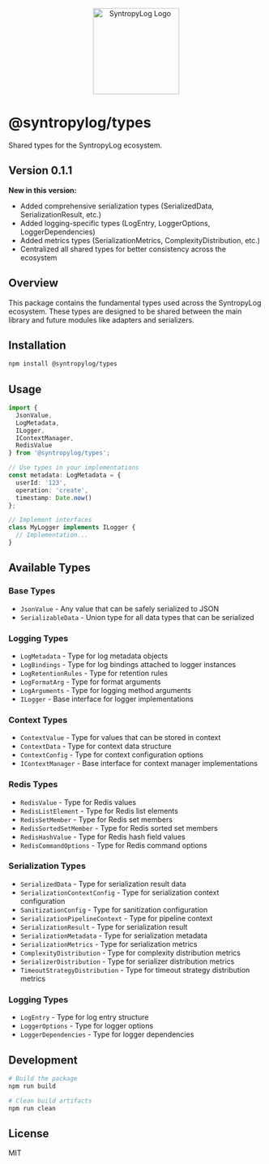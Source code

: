 <p align="center">
  <img src="https://raw.githubusercontent.com/Syntropysoft/syntropylog-examples-/main/assets/syntropyLog-logo.png" alt="SyntropyLog Logo" width="170"/>
</p>

# @syntropylog/types

Shared types for the SyntropyLog ecosystem.

## Version 0.1.1

**New in this version:**
- Added comprehensive serialization types (SerializedData, SerializationResult, etc.)
- Added logging-specific types (LogEntry, LoggerOptions, LoggerDependencies)
- Added metrics types (SerializationMetrics, ComplexityDistribution, etc.)
- Centralized all shared types for better consistency across the ecosystem

## Overview

This package contains the fundamental types used across the SyntropyLog ecosystem. These types are designed to be shared between the main library and future modules like adapters and serializers.

## Installation

```bash
npm install @syntropylog/types
```

## Usage

```typescript
import { 
  JsonValue, 
  LogMetadata, 
  ILogger, 
  IContextManager,
  RedisValue 
} from '@syntropylog/types';

// Use types in your implementations
const metadata: LogMetadata = {
  userId: '123',
  operation: 'create',
  timestamp: Date.now()
};

// Implement interfaces
class MyLogger implements ILogger {
  // Implementation...
}
```

## Available Types

### Base Types
- `JsonValue` - Any value that can be safely serialized to JSON
- `SerializableData` - Union type for all data types that can be serialized

### Logging Types
- `LogMetadata` - Type for log metadata objects
- `LogBindings` - Type for log bindings attached to logger instances
- `LogRetentionRules` - Type for retention rules
- `LogFormatArg` - Type for format arguments
- `LogArguments` - Type for logging method arguments
- `ILogger` - Base interface for logger implementations

### Context Types
- `ContextValue` - Type for values that can be stored in context
- `ContextData` - Type for context data structure
- `ContextConfig` - Type for context configuration options
- `IContextManager` - Base interface for context manager implementations

### Redis Types
- `RedisValue` - Type for Redis values
- `RedisListElement` - Type for Redis list elements
- `RedisSetMember` - Type for Redis set members
- `RedisSortedSetMember` - Type for Redis sorted set members
- `RedisHashValue` - Type for Redis hash field values
- `RedisCommandOptions` - Type for Redis command options

### Serialization Types
- `SerializedData` - Type for serialization result data
- `SerializationContextConfig` - Type for serialization context configuration
- `SanitizationConfig` - Type for sanitization configuration
- `SerializationPipelineContext` - Type for pipeline context
- `SerializationResult` - Type for serialization result
- `SerializationMetadata` - Type for serialization metadata
- `SerializationMetrics` - Type for serialization metrics
- `ComplexityDistribution` - Type for complexity distribution metrics
- `SerializerDistribution` - Type for serializer distribution metrics
- `TimeoutStrategyDistribution` - Type for timeout strategy distribution metrics

### Logging Types
- `LogEntry` - Type for log entry structure
- `LoggerOptions` - Type for logger options
- `LoggerDependencies` - Type for logger dependencies

## Development

```bash
# Build the package
npm run build

# Clean build artifacts
npm run clean
```

## License

MIT 
